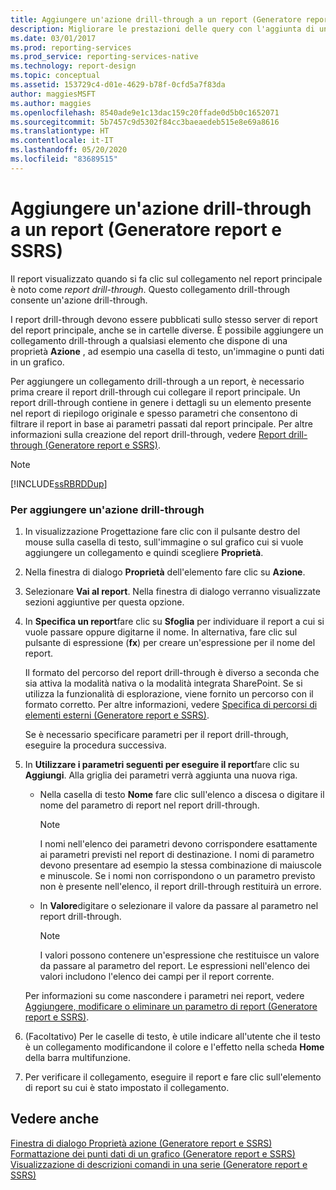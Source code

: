 ```yaml
---
title: Aggiungere un'azione drill-through a un report (Generatore report) | Microsoft Docs
description: Migliorare le prestazioni delle query con l'aggiunta di un collegamento all'azione drill-through in una casella di testo, in un'immagine o nei punti dati di un grafico.
ms.date: 03/01/2017
ms.prod: reporting-services
ms.prod_service: reporting-services-native
ms.technology: report-design
ms.topic: conceptual
ms.assetid: 153729c4-d01e-4629-b78f-0cfd5a7f83da
author: maggiesMSFT
ms.author: maggies
ms.openlocfilehash: 8540ade9e1c13dac159c20ffade0d5b0c1652071
ms.sourcegitcommit: 5b7457c9d5302f84cc3baeaedeb515e8e69a8616
ms.translationtype: HT
ms.contentlocale: it-IT
ms.lasthandoff: 05/20/2020
ms.locfileid: "83689515"
---
```

# <a name="add-a-drillthrough-action-on-a-report-report-builder-and-ssrs"></a>Aggiungere un'azione drill-through a un report (Generatore report e SSRS)
  Il report visualizzato quando si fa clic sul collegamento nel report principale è noto come *report drill-through*. Questo collegamento drill-through consente un'azione drill-through.  
  
 I report drill-through devono essere pubblicati sullo stesso server di report del report principale, anche se in cartelle diverse. È possibile aggiungere un collegamento drill-through a qualsiasi elemento che dispone di una proprietà **Azione** , ad esempio una casella di testo, un'immagine o punti dati in un grafico.  
  
 Per aggiungere un collegamento drill-through a un report, è necessario prima creare il report drill-through cui collegare il report principale. Un report drill-through contiene in genere i dettagli su un elemento presente nel report di riepilogo originale e spesso parametri che consentono di filtrare il report in base ai parametri passati dal report principale. Per altre informazioni sulla creazione del report drill-through, vedere [Report drill-through &#40;Generatore report e SSRS&#41;](../../reporting-services/report-design/drillthrough-reports-report-builder-and-ssrs.md).  
  
> [!NOTE]  
>  [!INCLUDE[ssRBRDDup](../../includes/ssrbrddup-md.md)]  
  
### <a name="to-add-a-drillthrough-action"></a>Per aggiungere un'azione drill-through  
  
1.  In visualizzazione Progettazione fare clic con il pulsante destro del mouse sulla casella di testo, sull'immagine o sul grafico cui si vuole aggiungere un collegamento e quindi scegliere **Proprietà**.  
  
2.  Nella finestra di dialogo **Proprietà** dell'elemento fare clic su **Azione**.  
  
3.  Selezionare **Vai al report**. Nella finestra di dialogo verranno visualizzate sezioni aggiuntive per questa opzione.  
  
4.  In **Specifica un report**fare clic su **Sfoglia** per individuare il report a cui si vuole passare oppure digitarne il nome. In alternativa, fare clic sul pulsante di espressione (**fx**) per creare un'espressione per il nome del report.  
  
     Il formato del percorso del report drill-through è diverso a seconda che sia attiva la modalità nativa o la modalità integrata SharePoint. Se si utilizza la funzionalità di esplorazione, viene fornito un percorso con il formato corretto. Per altre informazioni, vedere [Specifica di percorsi di elementi esterni &#40;Generatore report e SSRS&#41;](../../reporting-services/report-design/specifying-paths-to-external-items-report-builder-and-ssrs.md).  
  
     Se è necessario specificare parametri per il report drill-through, eseguire la procedura successiva.  
  
5.  In **Utilizzare i parametri seguenti per eseguire il report**fare clic su **Aggiungi**. Alla griglia dei parametri verrà aggiunta una nuova riga.  
  
    -   Nella casella di testo **Nome** fare clic sull'elenco a discesa o digitare il nome del parametro di report nel report drill-through.  
  
        > [!NOTE]  
        >  I nomi nell'elenco dei parametri devono corrispondere esattamente ai parametri previsti nel report di destinazione. I nomi di parametro devono presentare ad esempio la stessa combinazione di maiuscole e minuscole. Se i nomi non corrispondono o un parametro previsto non è presente nell'elenco, il report drill-through restituirà un errore.  
  
    -   In **Valore**digitare o selezionare il valore da passare al parametro nel report drill-through.  
  
        > [!NOTE]  
        >  I valori possono contenere un'espressione che restituisce un valore da passare al parametro del report. Le espressioni nell'elenco dei valori includono l'elenco dei campi per il report corrente.  
  
     Per informazioni su come nascondere i parametri nei report, vedere [Aggiungere, modificare o eliminare un parametro di report &#40;Generatore report e SSRS&#41;](../../reporting-services/report-design/add-change-or-delete-a-report-parameter-report-builder-and-ssrs.md).  
  
6.  (Facoltativo) Per le caselle di testo, è utile indicare all'utente che il testo è un collegamento modificandone il colore e l'effetto nella scheda **Home** della barra multifunzione.  
  
7.  Per verificare il collegamento, eseguire il report e fare clic sull'elemento di report su cui è stato impostato il collegamento.  
  
## <a name="see-also"></a>Vedere anche  
 [Finestra di dialogo Proprietà azione &#40;Generatore report e SSRS&#41;](https://msdn.microsoft.com/library/2c5d915b-4f97-42cf-b8f1-49ca3ff3d0f9)   
 [Formattazione dei punti dati di un grafico &#40;Generatore report e SSRS&#41;](../../reporting-services/report-design/formatting-data-points-on-a-chart-report-builder-and-ssrs.md)   
 [Visualizzazione di descrizioni comandi in una serie &#40;Generatore report e SSRS&#41;](../../reporting-services/report-design/show-tooltips-on-a-series-report-builder-and-ssrs.md)  
  
  
